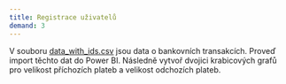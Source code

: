 ```yaml
---
title: Registrace uživatelů
demand: 3
---
```


V souboru [data_with_ids.csv](https://raw.githubusercontent.com/pesikj/progr2-python/master/python-pro-data-1/power-bi/excs/krabicovy-graf/assets/data_with_ids.csv) jsou data o bankovních transakcích. Proveď import těchto dat do Power BI. Následně vytvoř dvojici krabicových grafů pro velikost příchozích plateb a velikost odchozích plateb.
